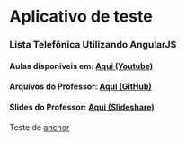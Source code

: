 # Aplicativo de teste 
### Lista Telefônica Utilizando AngularJS

#### Aulas disponíveis em: [Aqui (Youtube)](https://www.youtube.com/playlist?list=PLQCmSnNFVYnTD5p2fR4EXmtlR6jQJMbPb)

#### Arquivos do Professor: [Aqui (GitHub)](https://github.com/rodrigobranas/youtube)

#### Slides do Professor: [Aqui (Slideshare)](https://pt.slideshare.net/rodrigobranas/presentations)

Teste de [anchor](#aulas-disponiveis-em-aqui-youtube)
